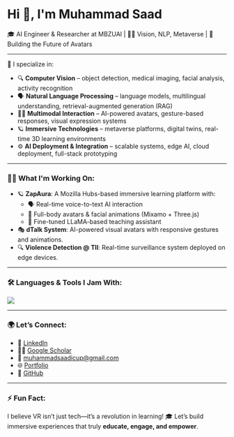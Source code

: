# Hi 👋, I'm Muhammad Saad

🎓 AI Engineer & Researcher at MBZUAI | 👨‍🔬 Vision, NLP, Metaverse | 🚀 Building the Future of Avatars

---

🧠 I specialize in:
- 🔍 **Computer Vision** – object detection, medical imaging, facial analysis, activity recognition
- 🗣️ **Natural Language Processing** – language models, multilingual understanding, retrieval-augmented generation (RAG)
- 🧍‍♂️ **Multimodal Interaction** – AI-powered avatars, gesture-based responses, visual expression systems
- 🪐 **Immersive Technologies** – metaverse platforms, digital twins, real-time 3D learning environments
- ⚙️ **AI Deployment & Integration** – scalable systems, edge AI, cloud deployment, full-stack prototyping

---

### 👨‍💻 What I'm Working On:
- 🪐 **ZapAura**: A Mozilla Hubs-based immersive learning platform with:
  - 🗣️ Real-time voice-to-text AI interaction
  - 🧍 Full-body avatars & facial animations (Mixamo + Three.js)
  - 🤖 Fine-tuned LLaMA-based teaching assistant
- 🎭 **dTalk System**: AI-powered visual avatars with responsive gestures and animations.
- 🔍 **Violence Detection @ TII**: Real-time surveillance system deployed on edge devices.

---

### 🛠️ Languages & Tools I Jam With:
<p align="left">
  <img src="https://skillicons.dev/icons?i=python,cpp,js,html,css,react,docker,git,threejs&theme=dark" />
</p>

---

### 🌍 Let’s Connect:
- 💼 [LinkedIn](https://www.linkedin.com/in/muhammad-saad-b73ba2232/)
- 👨‍🔬 [Google Scholar](https://scholar.google.com/citations?user=egchmHYAAAAJ&hl=en)
- 💌 muhammadsaadicup@gmail.com
- 🌐 [Portfolio](https://muhammadsaadkhankor.github.io/)
- 🔧 [GitHub](https://github.com/muhammadsaadkhankor) 

---

### ⚡ Fun Fact:
I believe VR isn’t just tech—it’s a revolution in learning! 🎓 Let’s build immersive experiences that truly **educate, engage, and empower**.
